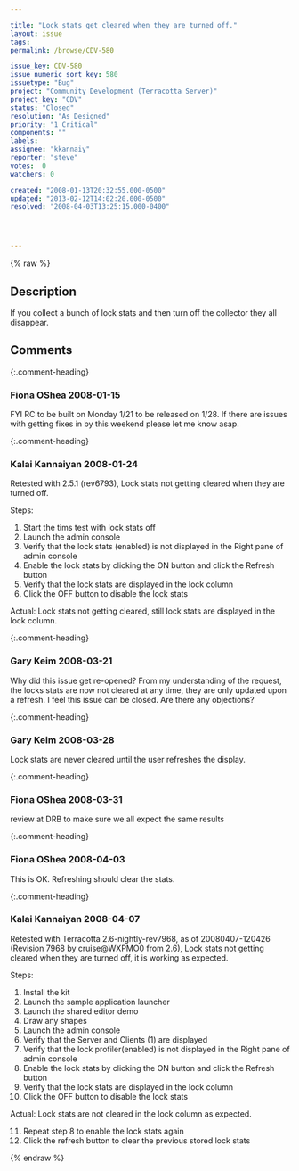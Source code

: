 ```yaml
---

title: "Lock stats get cleared when they are turned off."
layout: issue
tags: 
permalink: /browse/CDV-580

issue_key: CDV-580
issue_numeric_sort_key: 580
issuetype: "Bug"
project: "Community Development (Terracotta Server)"
project_key: "CDV"
status: "Closed"
resolution: "As Designed"
priority: "1 Critical"
components: ""
labels: 
assignee: "kkannaiy"
reporter: "steve"
votes:  0
watchers: 0

created: "2008-01-13T20:32:55.000-0500"
updated: "2013-02-12T14:02:20.000-0500"
resolved: "2008-04-03T13:25:15.000-0400"




---
```


{% raw %}

## Description

<div markdown="1" class="description">

If you collect a bunch of lock stats and then turn off the collector they all disappear.



</div>

## Comments


{:.comment-heading}
### **Fiona OShea** <span class="date">2008-01-15</span>

<div markdown="1" class="comment">

FYI RC to be built on Monday 1/21 to be released on 1/28.  If there are issues with getting fixes in by this weekend please let me know asap.

</div>


{:.comment-heading}
### **Kalai Kannaiyan** <span class="date">2008-01-24</span>

<div markdown="1" class="comment">

Retested with 2.5.1 (rev6793),  Lock stats not getting cleared when they are turned off.

Steps:
1. Start the tims test with lock stats off
2. Launch the admin console 
3. Verify that the lock stats (enabled) is not displayed in the Right pane of admin console
4. Enable the lock stats by clicking the ON button and click the Refresh button
5. Verify that the lock stats are displayed in the lock column 
6. Click the OFF button to disable the lock stats

Actual:  Lock stats not getting cleared, still lock stats are displayed in the lock column.





</div>


{:.comment-heading}
### **Gary Keim** <span class="date">2008-03-21</span>

<div markdown="1" class="comment">

Why did this issue get re-opened?  From my understanding of the request, the locks stats are now not cleared at any time, they are only updated upon a refresh.  I feel this issue can be closed.  Are there any objections?



</div>


{:.comment-heading}
### **Gary Keim** <span class="date">2008-03-28</span>

<div markdown="1" class="comment">

Lock stats are never cleared until the user refreshes the display.


</div>


{:.comment-heading}
### **Fiona OShea** <span class="date">2008-03-31</span>

<div markdown="1" class="comment">

review at DRB to make sure we all expect the same results

</div>


{:.comment-heading}
### **Fiona OShea** <span class="date">2008-04-03</span>

<div markdown="1" class="comment">

This is OK.  Refreshing should clear the stats.

</div>


{:.comment-heading}
### **Kalai Kannaiyan** <span class="date">2008-04-07</span>

<div markdown="1" class="comment">

Retested with  Terracotta 2.6-nightly-rev7968, as of 20080407-120426 (Revision 7968 by cruise@WXPMO0 from 2.6), Lock stats not getting cleared when they are turned off, it is working as expected.

Steps:
1. Install the  kit
2. Launch the sample application launcher
3. Launch the shared editor demo
4. Draw any shapes
5. Launch the admin console
6. Verify that the Server and Clients (1) are displayed
7. Verify that the lock profiler(enabled) is not displayed in the Right pane of admin console
8. Enable the lock stats by clicking the ON button and click the Refresh button
9. Verify that the lock stats are displayed in the lock column
10. Click the OFF button to disable the lock stats

Actual: Lock stats are not cleared in the lock column as expected. 

11. Repeat step 8 to enable the lock stats again
12. Click the refresh button to clear the previous stored lock stats



</div>



{% endraw %}
